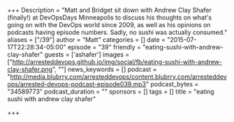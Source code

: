 +++
Description = "Matt and Bridget sit down with Andrew Clay Shafer (finally!) at DevOpsDays Minneapolis to discuss his thoughts on what's going on with the DevOps world since 2009, as well as his opinions on podcasts having episode numbers. Sadly, no sushi was actually consumed."
aliases = ["/39"]
author = "Matt"
categories = []
date = "2015-07-17T22:28:34-05:00"
episode = "39"
friendly = "eating-sushi-with-andrew-clay-shafer"
guests = ['ashafer']
images = ["http://arresteddevops.github.io/img/social/fb/eating-sushi-with-andrew-clay-shafer.png", ""]
news_keywords = []
podcast = "http://media.blubrry.com/arresteddevops/content.blubrry.com/arresteddevops/arrested-devops-podcast-episode039.mp3"
podcast_bytes = "34589773"
podcast_duration = ""
sponsors = []
tags = []
title = "eating sushi with andrew clay shafer"

+++
